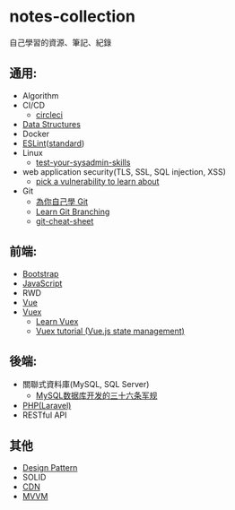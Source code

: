 # notes-collection
自己學習的資源、筆記、紀錄

## 通用:
- Algorithm
- CI/CD
  - [circleci](https://circleci.com/)
- [Data Structures](https://github.com/rara7777/notes-collection/blob/master/Data%20Structures.md)
- Docker
- [ESLint](https://eslint.org)([standard](https://standardjs.com))
- Linux
  - [test-your-sysadmin-skills](https://github.com/trimstray/test-your-sysadmin-skills)
- web application security(TLS, SSL, SQL injection, XSS)
  - [pick a vulnerability to learn about](https://www.hacksplaining.com/lessons)
- Git
  - [為你自己學 Git](https://gitbook.tw/)
  - [Learn Git Branching](https://learngitbranching.js.org/)
  - [git-cheat-sheet](http://bilalarslan.me/git-cheat-sheet/)

## 前端:
- [Bootstrap](https://getbootstrap.com)
- [JavaScript](https://github.com/rara7777/notes-collection/blob/master/JavaScript.md)
- RWD
- [Vue](https://vuejs.org)
- [Vuex](https://vuex.vuejs.org/zh)
  - [Learn Vuex](https://scrimba.com/g/gvuex)
  - [Vuex tutorial (Vue.js state management)](https://www.youtube.com/playlist?list=PL1TrjkMQ8UbVSDkDaLkjpeNGkblNU8rpW)

## 後端:
- 關聯式資料庫(MySQL, SQL Server)
  - [MySQL数据库开发的三十六条军规](https://www.slideshare.net/mysqlops/mysql-9838563)
- [PHP(Laravel)](https://github.com/rara7777/notes-collection/blob/master/Laravel.md)
- RESTful API

## 其他
- [Design Pattern](https://github.com/kamranahmedse/design-patterns-for-humans)
- SOLID
- [CDN](https://github.com/rara7777/notes-collection/blob/master/CDN.md)
- [MVVM](https://github.com/rara7777/notes-collection/blob/master/MVVM.md)
